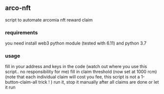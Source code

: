 ## arco-nft
script to automate arcomia nft reward claim

### requirements
you need install web3 python module (tested with 6.11) and python 3.7

### usage
fill in your address and keys in the code (watch out where you use this script.. no responsibility for me)
fill in claim threshold (now set at 1000 rcm)
(note that each individual claim will cost you fee, this script is not a 1-button-claim-all trick ! )
run it, stop it manually after all claims are done or let it run
